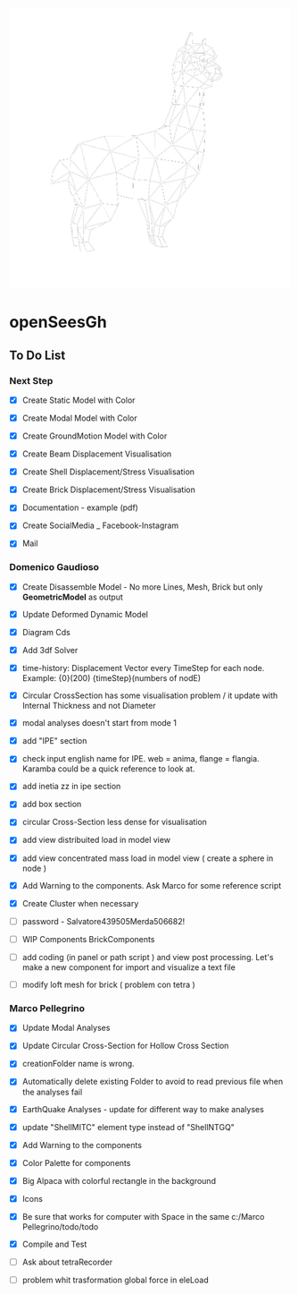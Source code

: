 ![Screenshot](Logo_BlackWhite.PNG)
# openSeesGh
## To Do List

### Next Step

* [x] Create Static Model with Color
* [x] Create Modal Model with Color
* [x] Create GroundMotion Model with Color

* [x] Create Beam Displacement Visualisation
* [x] Create Shell Displacement/Stress Visualisation
* [x] Create Brick Displacement/Stress Visualisation

* [x] Documentation - example (pdf)
* [x] Create SocialMedia _ Facebook-Instagram
* [x] Mail




### Domenico Gaudioso

* [x] Create Disassemble Model - No more Lines, Mesh, Brick but only **GeometricModel** as output
* [x] Update Deformed Dynamic Model
* [x] Diagram Cds
* [x] Add 3df Solver
* [x] time-history: Displacement Vector every TimeStep for each node. Example: {0}(200)   {timeStep}(numbers of nodE)
* [x] Circular CrossSection has some visualisation problem / it update with Internal Thickness and not Diameter
* [x] modal analyses doesn't start from mode 1
* [x] add "IPE" section

* [x] check input english name for IPE. web = anima, flange = flangia. Karamba could be a quick reference to look at.
* [x] add inetia zz in ipe section
* [x] add box section

* [x] circular Cross-Section less dense for visualisation
* [x] add view distribuited load in model view
* [x] add view concentrated mass load in model view ( create a sphere in node )
* [x] Add Warning to the components. Ask Marco for some reference script
* [x] Create Cluster when necessary
* [ ] password - Salvatore439505Merda506682!
* [ ] WIP Components BrickComponents
* [ ] add coding (in panel or path script ) and view post processing. Let's make a new component for import and visualize a text file
* [ ] modify loft mesh for brick ( problem con tetra )





### Marco Pellegrino

* [x] Update Modal Analyses
* [x] Update Circular Cross-Section for Hollow Cross Section
* [x] creationFolder name is wrong. 
* [x] Automatically delete existing Folder to avoid to read previous file when the analyses fail
* [x] EarthQuake Analyses - update for different way to make analyses
* [x] update "ShellMITC" element type instead of "ShellNTGQ"
* [x] Add Warning to the components
* [x] Color Palette for components
* [x] Big Alpaca with colorful rectangle in the background
* [x] Icons
* [x] Be sure that works for computer with Space in the same c:/Marco Pellegrino/todo/todo
* [x] Compile and Test
* [ ] Ask about tetraRecorder
* [ ] problem whit trasformation global force in eleLoad

